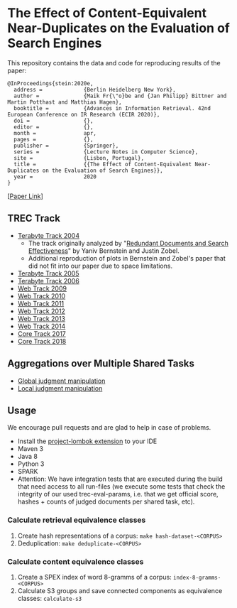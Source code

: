 # The Effect of Content-Equivalent Near-Duplicates on the Evaluation of Search Engines

This repository contains the data and code for reproducing results of the paper:

    @InProceedings{stein:2020e,
      address =             {Berlin Heidelberg New York},
      author =              {Maik Fr{\"o}be and {Jan Philipp} Bittner and Martin Potthast and Matthias Hagen},
      booktitle =           {Advances in Information Retrieval. 42nd European Conference on IR Research (ECIR 2020)},
      doi =                 {},
      editor =              {},
      month =               apr,
      pages =               {},
      publisher =           {Springer},
      series =              {Lecture Notes in Computer Science},
      site =                {Lisbon, Portugal},
      title =               {{The Effect of Content-Equivalent Near-Duplicates on the Evaluation of Search Engines}},
      year =                2020
    }

[[Paper Link](https://webis.de/publications.html#?q=The+Effect+of+Content-Equivalent+Near-Duplicates+on+the+Evaluation+of+Search+Engines)]

## TREC Track

* [Terabyte Track 2004](results/terabyte/2004/README.md)
  * The track originally analyzed by "[Redundant Documents and Search Effectiveness](https://doi.org/10.1145/1099554.1099733)" by Yaniv Bernstein and Justin Zobel.
  * Additional reproduction of plots in Bernstein and Zobel's paper that did not fit into our paper due to space limitations.
* [Terabyte Track 2005](results/terabyte/2005/README.md)
* [Terabyte Track 2006](results/terabyte/2006/README.md)
* [Web Track 2009](results/web/2009/README.md)
* [Web Track 2010](results/web/2010/README.md)
* [Web Track 2011](results/web/2011/README.md)
* [Web Track 2012](results/web/2012/README.md)
* [Web Track 2013](results/web/2013/README.md)
* [Web Track 2014](results/web/2014/README.md)
* [Core Track 2017](results/core/2017/README.md)
* [Core Track 2018](results/core/2018/README.md)

## Aggregations over Multiple Shared Tasks

* [Global judgment manipulation](results/aggregations/README-GLOBAL.md)
* [Local judgment manipulation](results/aggregations/README-LOCAL.md)

## Usage

We encourage pull requests and are glad to help in case of problems.

* Install the [project-lombok extension](https://projectlombok.org/) to your IDE
* Maven 3
* Java 8
* Python 3
* SPARK
* Attention: We have integration tests that are executed during the build that need access to all run-files (we execute some tests that check the integrity of our used trec-eval-params, i.e. that we get official score, hashes + counts of judged documents per shared task, etc).


### Calculate retrieval equivalence classes

1. Create hash representations of a corpus: `make hash-dataset-<CORPUS>`
2. Deduplication: `make deduplicate-<CORPUS>`

### Calculate content equivalence classes

1. Create a SPEX index of word 8-gramms of a corpus: `index-8-gramms-<CORPUS>`
2. Calculate S3 groups and save connected components as equivalence classes: `calculate-s3`

